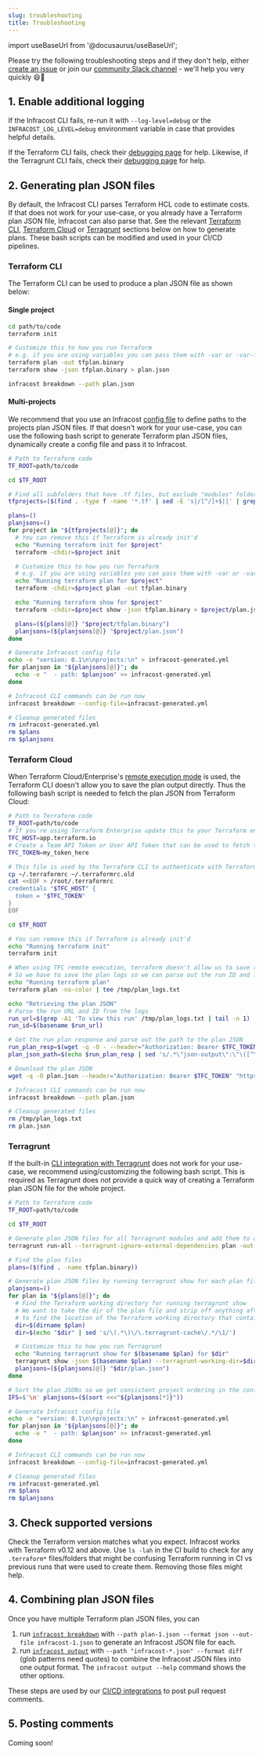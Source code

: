 ```yaml
---
slug: troubleshooting
title: Troubleshooting
---
```


import useBaseUrl from '@docusaurus/useBaseUrl';

Please try the following troubleshooting steps and if they don't help, either [create an issue](https://github.com/infracost/infracost/issues/new/choose) or join our [community Slack channel](https://www.infracost.io/community-chat) - we'll help you very quickly 😄🚀

## 1. Enable additional logging

If the Infracost CLI fails, re-run it with `--log-level=debug` or the `INFRACOST_LOG_LEVEL=debug` environment variable in case that provides helpful details.

If the Terraform CLI fails, check their [debugging page](https://www.terraform.io/internals/debugging) for help. Likewise, if the Terragrunt CLI fails, check their [debugging page](https://terragrunt.gruntwork.io/docs/features/debugging/) for help.

## 2. Generating plan JSON files

By default, the Infracost CLI parses Terraform HCL code to estimate costs. If that does not work for your use-case, or you already have a Terraform plan JSON file, Infracost can also parse that. See the relevant [Terraform CLI](#terraform-cli), [Terraform Cloud](#terraform-cloud) or [Terragrunt](#terragrunt) sections below on how to generate plans. These bash scripts can be modified and used in your CI/CD pipelines.

### Terraform CLI

The Terraform CLI can be used to produce a plan JSON file as shown below:

#### Single project

```bash
cd path/to/code
terraform init

# Customize this to how you run Terraform
# e.g. if you are using variables you can pass them with -var or -var-file
terraform plan -out tfplan.binary
terraform show -json tfplan.binary > plan.json

infracost breakdown --path plan.json
```

#### Multi-projects

We recommend that you use an Infracost [config file](/docs/features/config_file/) to define paths to the projects plan JSON files. If that doesn't work for your use-case, you can use the following bash script to generate Terraform plan JSON files, dynamically create a config file and pass it to Infracost.

```bash
# Path to Terraform code
TF_ROOT=path/to/code

cd $TF_ROOT

# Find all subfolders that have .tf files, but exclude "modules" folders, can be customized
tfprojects=($(find . -type f -name '*.tf' | sed -E 's|/[^/]+$||' | grep -v modules | sort -u))

plans=()
planjsons=()
for project in "${tfprojects[@]}"; do
  # You can remove this if Terraform is already init'd
  echo "Running terraform init for $project"
  terraform -chdir=$project init

  # Customize this to how you run Terraform
  # e.g. if you are using variables you can pass them with -var or -var-file
  echo "Running terraform plan for $project"
  terraform -chdir=$project plan -out tfplan.binary

  echo "Running terraform show for $project"
  terraform -chdir=$project show -json tfplan.binary > $project/plan.json

  plans=(${plans[@]} "$project/tfplan.binary")
  planjsons=(${planjsons[@]} "$project/plan.json")
done

# Generate Infracost config file
echo -e "version: 0.1\n\nprojects:\n" > infracost-generated.yml
for planjson in "${planjsons[@]}"; do
  echo -e "  - path: $planjson" >> infracost-generated.yml
done

# Infracost CLI commands can be run now
infracost breakdown --config-file=infracost-generated.yml

# Cleanup generated files
rm infracost-generated.yml
rm $plans
rm $planjsons
```

### Terraform Cloud

When Terraform Cloud/Enterprise's [remote execution mode](https://www.terraform.io/cloud-docs/workspaces/settings#execution-mode) is used, the Terraform CLI doesn't allow you to save the plan output directly. Thus the following bash script is needed to fetch the plan JSON from Terraform Cloud:

```bash
# Path to Terraform code
TF_ROOT=path/to/code
# If you're using Terraform Enterprise update this to your Terraform enterprise hostname (without https://)
TFC_HOST=app.terraform.io
# Create a Team API Token or User API Token that can be used to fetch the plan, see https://www.terraform.io/docs/cloud/users-teams-organizations/api-tokens.html
TFC_TOKEN=my_token_here

# This file is used by the Terraform CLI to authenticate with Terraform Cloud, it might also live in /root/.terraformrc on Linux CI/CD machines
cp ~/.terraformrc ~/.terraformrc.old
cat <<EOF > /root/.terraformrc
credentials "$TFC_HOST" {
  token = "$TFC_TOKEN"
}
EOF

cd $TF_ROOT

# You can remove this if Terraform is already init'd
echo "Running terraform init"
terraform init

# When using TFC remote execution, terraform doesn't allow us to save the plan output.
# So we have to save the plan logs so we can parse out the run ID and fetch the plan JSON
echo "Running terraform plan"
terraform plan -no-color | tee /tmp/plan_logs.txt

echo "Retrieving the plan JSON"
# Parse the run URL and ID from the logs
run_url=$(grep -A1 'To view this run' /tmp/plan_logs.txt | tail -n 1)
run_id=$(basename $run_url)

# Get the run plan response and parse out the path to the plan JSON
run_plan_resp=$(wget -q -O - --header="Authorization: Bearer $TFC_TOKEN" "https://$TFC_HOST/api/v2/runs/$run_id/plan")
plan_json_path=$(echo $run_plan_resp | sed 's/.*\"json-output\":\"\([^\"]*\)\".*/\1/')

# Download the plan JSON
wget -q -O plan.json --header="Authorization: Bearer $TFC_TOKEN" "https://$TFC_HOST$plan_json_path"

# Infracost CLI commands can be run now
infracost breakdown --path plan.json

# Cleanup generated files
rm /tmp/plan_logs.txt
rm plan.json
```

### Terragrunt

If the built-in [CLI integration with Terragrunt](/docs/features/terragrunt/#how-the-terragrunt-integration-works) does not work for your use-case, we recommend using/customizing the following bash script. This is required as Terragrunt does not provide a quick way of creating a Terraform plan JSON file for the whole project.

```bash
# Path to Terraform code
TF_ROOT=path/to/code

cd $TF_ROOT

# Generate plan JSON files for all Terragrunt modules and add them to an Infracost config file
terragrunt run-all --terragrunt-ignore-external-dependencies plan -out tfplan.binary

# Find the plan files
plans=($(find . -name tfplan.binary))

# Generate plan JSON files by running terragrunt show for each plan file
planjsons=()
for plan in "${plans[@]}"; do
  # Find the Terraform working directory for running terragrunt show
  # We want to take the dir of the plan file and strip off anything after the .terraform-cache dir
  # to find the location of the Terraform working directory that contains the Terraform code
  dir=$(dirname $plan)
  dir=$(echo "$dir" | sed 's/\(.*\)\/\.terragrunt-cache\/.*/\1/')

  # Customize this to how you run Terragrunt
  echo "Running terragrunt show for $(basename $plan) for $dir"
  terragrunt show -json $(basename $plan) --terragrunt-working-dir=$dir --terragrunt-no-auto-init > $dir/plan.json
  planjsons=(${planjsons[@]} "$dir/plan.json")
done

# Sort the plan JSONs so we get consistent project ordering in the config file
IFS=$'\n' planjsons=($(sort <<<"${planjsons[*]}"))

# Generate Infracost config file
echo -e "version: 0.1\n\nprojects:\n" > infracost-generated.yml
for planjson in "${planjsons[@]}"; do
  echo -e "  - path: $planjson" >> infracost-generated.yml
done

# Infracost CLI commands can be run now
infracost breakdown --config-file=infracost-generated.yml

# Cleanup generated files
rm infracost-generated.yml
rm $plans
rm $planjsons
```

## 3. Check supported versions

Check the Terraform version matches what you expect. Infracost works with Terraform v0.12 and above.
Use `ls -lah` in the CI build to check for any `.terraform*` files/folders that might be confusing Terraform running in CI vs previous runs that were used to create them. Removing those files might help.

## 4. Combining plan JSON files

Once you have multiple Terraform plan JSON files, you can
1. run [`infracost breakdown`](/docs/features/cli_commands/#breakdown) with `--path plan-1.json --format json --out-file infracost-1.json` to generate an Infracost JSON file for each.
2. run [`infracost output`](/docs/features/cli_commands/#combined-output-formats) with `--path "infracost-*.json" --format diff` (glob patterns need quotes) to combine the Infracost JSON files into one output format. The `infracost output --help` command shows the other options.

These steps are used by our [CI/CD integrations](/docs/#4-add-to-cicd) to post pull request comments.

## 5. Posting comments

Coming soon!
